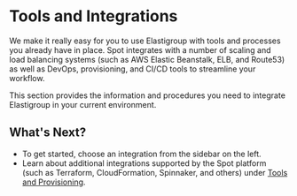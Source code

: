 # Tools and Integrations

We make it really easy for you to use Elastigroup with tools and processes you already have in place. Spot integrates with a number of scaling and load balancing systems (such as AWS Elastic Beanstalk, ELB, and Route53) as well as DevOps, provisioning, and CI/CD tools to streamline your workflow.

This section provides the information and procedures you need to integrate Elastigroup in your current environment.

## What's Next?
* To get started, choose an integration from the sidebar on the left.
* Learn about additional integrations supported by the Spot platform (such as Terraform, CloudFormation, Spinnaker, and others) under [Tools and Provisioning](ocean/tools-and-provisioning/).
